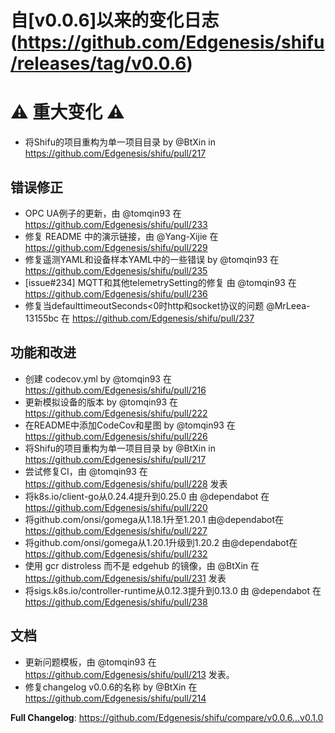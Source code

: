 # 自[v0.0.6]以来的变化日志(https://github.com/Edgenesis/shifu/releases/tag/v0.0.6)

# ⚠️ 重大变化 ⚠️
* 将Shifu的项目重构为单一项目目录 by @BtXin in https://github.com/Edgenesis/shifu/pull/217

## 错误修正
* OPC UA例子的更新，由 @tomqin93 在 https://github.com/Edgenesis/shifu/pull/233
* 修复 README 中的演示链接，由 @Yang-Xijie 在 https://github.com/Edgenesis/shifu/pull/229
* 修复遥测YAML和设备样本YAML中的一些错误 by @tomqin93 在 https://github.com/Edgenesis/shifu/pull/235
* [issue#234] MQTT和其他telemetrySetting的修复 由 @tomqin93 在 https://github.com/Edgenesis/shifu/pull/236
* 修复当defaulttimeoutSeconds<0时http和socket协议的问题 @MrLeea-13155bc 在 https://github.com/Edgenesis/shifu/pull/237

## 功能和改进
* 创建 codecov.yml by @tomqin93 在 https://github.com/Edgenesis/shifu/pull/216
* 更新模拟设备的版本 by @tomqin93 在 https://github.com/Edgenesis/shifu/pull/222
* 在README中添加CodeCov和星图 by @tomqin93 在 https://github.com/Edgenesis/shifu/pull/226
* 将Shifu的项目重构为单一项目目录 by @BtXin in https://github.com/Edgenesis/shifu/pull/217
* 尝试修复CI，由 @tomqin93 在 https://github.com/Edgenesis/shifu/pull/228 发表
* 将k8s.io/client-go从0.24.4提升到0.25.0 由 @dependabot 在 https://github.com/Edgenesis/shifu/pull/220
* 将github.com/onsi/gomega从1.18.1升至1.20.1 由@dependabot在 https://github.com/Edgenesis/shifu/pull/227
* 将github.com/onsi/gomega从1.20.1升级到1.20.2 由@dependabot在 https://github.com/Edgenesis/shifu/pull/232
* 使用 gcr distroless 而不是 edgehub 的镜像，由 @BtXin 在 https://github.com/Edgenesis/shifu/pull/231 发表
* 将sigs.k8s.io/controller-runtime从0.12.3提升到0.13.0 由 @dependabot 在 https://github.com/Edgenesis/shifu/pull/238

## 文档
* 更新问题模板，由 @tomqin93 在 https://github.com/Edgenesis/shifu/pull/213 发表。
* 修复changelog v0.0.6的名称 by @BtXin 在 https://github.com/Edgenesis/shifu/pull/214

**Full Changelog**: https://github.com/Edgenesis/shifu/compare/v0.0.6...v0.1.0